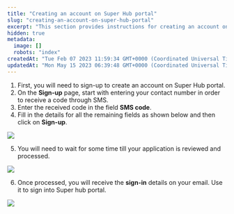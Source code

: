 ```yaml
---
title: "Creating an account on Super Hub portal"
slug: "creating-an-account-on-super-hub-portal"
excerpt: "This section provides instructions for creating an account on Super Hub portal."
hidden: true
metadata: 
  image: []
  robots: "index"
createdAt: "Tue Feb 07 2023 11:59:34 GMT+0000 (Coordinated Universal Time)"
updatedAt: "Mon May 15 2023 06:39:48 GMT+0000 (Coordinated Universal Time)"
---
```

1. First, you will need to sign-up to create an account on Super Hub portal. 
2. On the **Sign-up** page, start with entering your contact number in order to receive a code through SMS. 
3. Enter the received code in the field **SMS code**.
4. Fill in the details for all the remaining fields as shown below and then click on **Sign-up**.

![](https://files.readme.io/37ebd3f-image.png)

5. You will need to wait for some time till your application is reviewed and processed.

![](https://files.readme.io/5011dd9-image_1.png)

6. Once processed, you will receive the **sign-in** details on your email. Use it to sign into Super hub portal.

![](https://files.readme.io/7768518-image_2.png)

